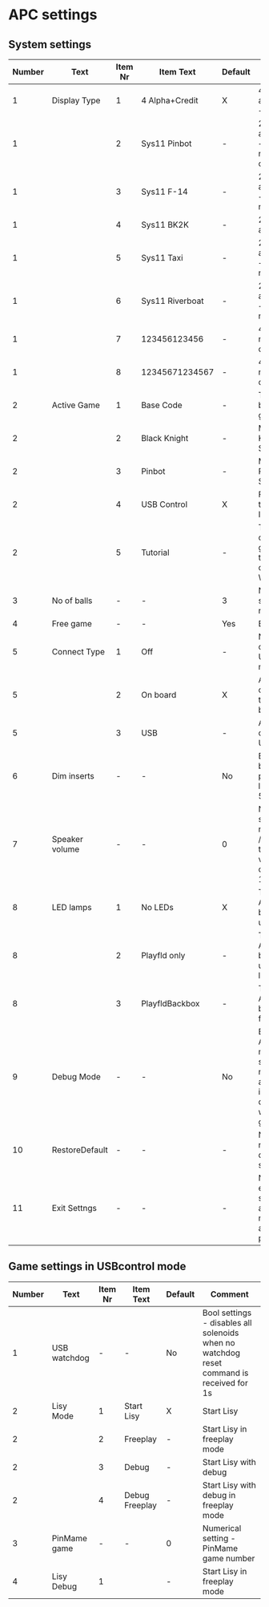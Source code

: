 # APC settings

## System settings

| Number | Text  | Item Nr | Item Text | Default | Comment |
|--|--|--|--|--|--|
| 1 | Display Type | 1 | 4 Alpha+Credit | X | 4x 7 digit alphanumeric + credit |
| 1 |  | 2 | Sys11 Pinbot | - | 2x 7 digit alphanumeric + 2x 7 digit numeric + credit |
| 1 |  | 3 | Sys11 F-14 | - | 2x 7 digit alphanumeric + 2x 7 digit numeric |
| 1 |  | 4 | Sys11 BK2K | - | 2x 16 digit alphanumeric |
| 1 |  | 5 | Sys11 Taxi | - | 2x 16 digit alphanumeric + 1x 7 digit numeric|
| 1 |  | 6 | Sys11 Riverboat | - | 2x 16 digit alphanumeric + 2x 7 digit numeric|
| 1 |  | 7 | 123456123456 | - | 4x 6 digit numeric + credit|
| 1 |  | 8 | 12345671234567 | - | 4x 7 digit numeric + credit|
| 2 | Active Game | 1 | Base Code | - | The very basics of a game SW |
| 2 |  | 2 | Black Knight | - | My own Black Knight game SW |
| 2 |  | 3 | Pinbot | - | My own Pinbot game SW |
| 2 |  | 4 | USB Control | X | For controlling the APC via I2C or USB |
| 2 |  | 5 | Tutorial | - | The corresponding game SW to the game code tutorial Wiki|
| 3 | No of balls | - | - | 3 | Numerical setting - range 1 -5 |
| 4 | Free game | - | - | Yes | Bool setting |
| 5 | Connect Type | 1 | Off | - | No remote control during USBcontrol mode |
| 5 |  | 2 | On board | X | APC can be controlled by the Pi on board |
| 5 |  | 3 | USB | - | APC can be controlled via USB |
| 6 | Dim inserts | - | - | No | Bool setting - brightness of playfield lamps is set to 50% when on |
| 7 | Speaker volume | - | - | 0 | Numerical setting - range 1 - 255 / must be set to 0 when volume pot is connected at 10J4 / 1J16 |
| 8 | LED lamps | 1 | No LEDs | X | The APC_LED_exp board is not used |
| 8 |  | 2 | Playfld only | - | The APC_LED_exp board is only used for the lamps 9 - 64 |
| 8 |  | 3 | PlayfldBackbox | - | The APC_LED_exp board is used for all lamps |
| 9 | Debug Mode | - | - | No | Bool setting - Active debug mode will show the number of active timers in the credit display and will stop the game on error |
| 10 | RestoreDefault | - | - | - | No setting - restores the default settings |
| 11 | Exit Settngs | - | - | - | No setting - exits the settings mode and writes the new setting to an SD card if present |

## Game settings in USBcontrol mode

| Number | Text  | Item Nr | Item Text | Default | Comment |
|--|--|--|--|--|--|
| 1 | USB watchdog | - | - | No | Bool settings - disables all solenoids when no watchdog reset command is received for 1s |
| 2 | Lisy Mode | 1 | Start Lisy | X | Start Lisy |
| 2 | | 2 | Freeplay | - | Start Lisy in freeplay mode |
| 2 | | 3 | Debug | - | Start Lisy with debug |
| 2 | | 4 | Debug Freeplay | - | Start Lisy with debug in freeplay mode |
| 3 | PinMame game | - | - | 0 | Numerical setting - PinMame game number |
| 4 | Lisy Debug | 1 |  | - | Start Lisy in freeplay mode |
